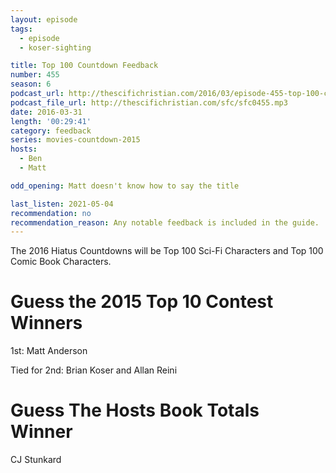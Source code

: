 ```yaml
---
layout: episode
tags:
  - episode
  - koser-sighting

title: Top 100 Countdown Feedback
number: 455
season: 6
podcast_url: http://thescifichristian.com/2016/03/episode-455-top-100-countdown-feedback/
podcast_file_url: http://thescifichristian.com/sfc/sfc0455.mp3
date: 2016-03-31
length: '00:29:41'
category: feedback
series: movies-countdown-2015
hosts:
  - Ben
  - Matt

odd_opening: Matt doesn't know how to say the title

last_listen: 2021-05-04
recommendation: no
recommendation_reason: Any notable feedback is included in the guide.
---
```


The 2016 Hiatus Countdowns will be Top 100 Sci-Fi Characters and Top 100 Comic Book Characters.

# Guess the 2015 Top 10 Contest Winners
1st: Matt Anderson

Tied for 2nd: Brian Koser and Allan Reini

# Guess The Hosts Book Totals Winner
CJ Stunkard 